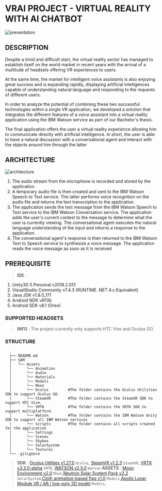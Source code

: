 # VRAI PROJECT - VIRTUAL REALITY WITH AI CHATBOT
![presentation](https://user-images.githubusercontent.com/19705441/43368825-717ed75c-9363-11e8-9363-561281a45f04.png)

## DESCRIPTION
Despite a timid and difficult start, the virtual reality sector has managed to establish itself on the world market in recent years with the arrival of a multitude of headsets offering VR experiences to users.

At the same time, the market for intelligent voice assistants is also enjoying great success and is expanding rapidly, displaying artificial intelligences capable of understanding natural language and responding to the requests of different users.

In order to analyze the potential of combining these two successful technologies within a single VR application, we developed a solution that integrates the different features of a voice assistant into a virtual reality application using the IBM Watson service as part of our Bachelor's thesis.

The final application offers the user a virtual reality experience allowing him to communicate directly with artificial intelligence. In short, the user is able to have a natural discussion with a conversational agent and interact with the objects around him through the latter

## ARCHITECTURE
![architecture](https://user-images.githubusercontent.com/19705441/43368859-e0d603d2-9363-11e8-96fe-377b4d6a0853.png)

1. The audio stream from the microphone is recorded and stored by the application. 
2. A temporary audio file is then created and sent to the IBM Watson Speech to Text service. The latter performs voice recognition on the audio file and returns the text transcription to the application. 
3. The application sends the text message from the IBM Watson Speech to Text service to the IBM Watson Conversation service. The application adds the user's current context to the message to determine what the user is currently viewing. The conversational agent executes the natural language understanding of the input and returns a response to the application.
4. The conversational agent's response is then returned to the IBM Watson Text to Speech service to synthesize a voice message. The application reads the voice message as soon as it is received

## PREREQUISITE
> **IDE** :
1. Unity3D 5 Personal v2018.2.0f2
2. VisualStudio Community v7.4.3 (RUNTIME .NET 4.x Equivalent)
3. Java JDK v1.8.0_171
4. Android NDK vR13b
5. Android SDK v8.1 (Oreo)
### SUPPORTED HEADSETS
> **INFO** : The project currently only supports HTC Vive and Oculus GO.
### STRUCTURE
```
  . 
  ├── README.md               
  ├── SAM 
  │   └── Assets 
  │       └── Animation 
  │       └── Audio 
  │       └── Materials 
  │       └── Models 
  │       └── Moon 
  │       └── Oculus         #The folder contains the Oculus Utilities SDK to support Oculus GO. 
  │       └── SteamVR        #The folder contains the SteamVR SDK to support HTC Vive.
  │       └── VRTK           #The folder contains the VRTK SDK to support multiplatform.
  │       └── Watson         #The folder contains the IBM Watson Unity SDK to support all IBM Watson services
  │       └── Scripts        #The folder contains all scripts created for the application
  │       └── Settings 
  │       └── Scenes 
  │       └── Skybox 
  │       └── SolarSystem 
  │       └── Textures 
  └── .gitignore
```
> **SDK** : [Oculus Utilities v1.27.0](https://developer.oculus.com/downloads/package/oculus-utilities-for-unity-5/) `Oculus`, [SteamVR v1.2.3](https://assetstore.unity.com/packages/templates/systems/steamvr-plugin-32647) `SteamVR`, [VRTK v3.3.0-alpha](https://github.com/thestonefox/VRTK) `VRTK`, [WATSON v2.5.0](https://github.com/watson-developer-cloud/unity-sdk) `Watson`
> **ASSETS** : [Moon Environment v2.0](https://assetstore.unity.com/packages/3d/environments/moon-environment-40424) `Moon`,[Neutron Solar System Pack v2.2](https://assetstore.unity.com/packages/3d/environments/sci-fi/neutron-solar-system-pack-20959) `SolarSystem`,[Cloth animation-based flag v1.0](https://assetstore.unity.com/packages/3d/props/exterior/cloth-animation-based-flag-65842) `Models`,[Apollo Lunar Module VR / AR / low-poly 3D model](https://www.cgtrader.com/3d-models/space/spaceship/apollo-lunar-module-b19344473680a608f6216314a9df63a2) `Models`,

